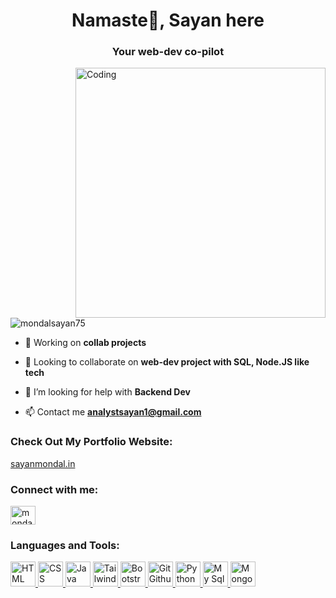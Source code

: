 <h1 align="center">Namaste🙏, Sayan here</h1>
<h3 align="center">Your web-dev co-pilot</h3>
<img align="right" alt="Coding" width="400" src="https://images.squarespace-cdn.com/content/v1/5769fc401b631bab1addb2ab/1541580975837-LGDSGDVK6EI6PD4KK4W5/python-2.gif"

<p align="left"> <img src="https://komarev.com/ghpvc/?username=mondalsayan75&label=Profile%20views&color=0e75b6&style=flat" alt="mondalsayan75" /> </p>


- 🌱 Working on **collab projects**

- 👯 Looking to collaborate on **web-dev project with SQL, Node.JS like tech**

- 🤝 I’m looking for help with **Backend Dev**

- 📫 Contact me **analystsayan1@gmail.com**

<h3 align="left">Check Out My Portfolio Website:</h3>
<p><a href="https://sayanmondal.in">sayanmondal.in</a></p>

<h3 align="left">Connect with me:</h3>
<p align="left"><a href="https://linkedin.com/in/analystsayan" target="blank"><img align="center" src="https://raw.githubusercontent.com/rahuldkjain/github-profile-readme-generator/master/src/images/icons/Social/linked-in-alt.svg" alt="mondalsayan75" height="30" width="40" /></a></p>

<h3 align="left">Languages and Tools:</h3>
<p align="left">
<a href="#" target="_blank" rel="noreferrer"> <img src="https://e7.pngegg.com/pngimages/780/934/png-clipart-html-logo-html5-logo-icons-logos-emojis-tech-companies-thumbnail.png" alt="HTML" width="40" height="40"/> </a> <a href="#" target="_blank" rel="noreferrer"> <img src="https://w7.pngwing.com/pngs/393/49/png-transparent-css-logo-thumbnail.png" alt="CSS" width="40" height="40"/> </a> <a href="#" target="_blank" rel="noreferrer"> <img src="https://encrypted-tbn0.gstatic.com/images?q=tbn:ANd9GcS0UW_O0gs4k9ouIuG7etvUcN1dsZ__XIZFpg&s" alt="Java Script" width="40" height="40"/> </a> <a href="#" target="_blank" rel="noreferrer"> <img src="https://encrypted-tbn0.gstatic.com/images?q=tbn:ANd9GcQ87POe8QSg2l-6Rwpd8-lVODv9ioMRHKw3tA&s" alt="Tailwind" width="40" height="40"/> </a> <a href="#" target="_blank" rel="noreferrer"> <img src="https://e7.pngegg.com/pngimages/439/345/png-clipart-bootstrap-logo-thumbnail-tech-companies-thumbnail.png" alt="Bootstrap" width="40" height="40"/> </a> <a href="#" target="_blank" rel="noreferrer"> <img src="https://media.licdn.com/dms/image/C4E12AQE8H4La4xDwPg/article-cover_image-shrink_600_2000/0/1592116201349?e=2147483647&v=beta&t=wCyoeKbScE_7d9bXwS0STpXiBgQhADhA2E4HHhmOHwM" alt="Git Github" width="40" height="40"/> </a> <a href="#" target="_blank" rel="noreferrer"> <img src="https://encrypted-tbn0.gstatic.com/images?q=tbn:ANd9GcRJKkaITGWhzPXAvR4Z1VN7t1D5HVGT6S8EUg&s" alt="Python" width="40" height="40"/> </a> <a href="#" target="_blank" rel="noreferrer"> <img src="https://w7.pngwing.com/pngs/717/111/png-transparent-mysql-round-logo-tech-companies-thumbnail.png" alt="My Sql" width="40" height="40"/> </a> <a href="#" target="_blank" rel="noreferrer"> <img src="https://upload.wikimedia.org/wikipedia/commons/0/00/Mongodb.png" alt="Mongo DB" width="40" height="40"/> </a> </p>
